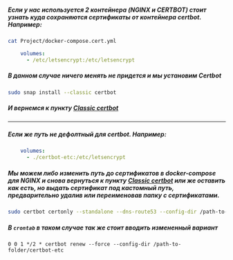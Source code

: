 ##### Если у нас используется 2 контейнера (NGINX и CERTBOT) стоит узнать куда сохраняются сертификаты от контейнера certbot. Например:

```bash
cat Project/docker-compose.cert.yml
```

```yml
    volumes:
      - /etc/letsencrypt:/etc/letsencrypt
```
##### В данном случае ничего менять не придется и мы установим Certbot

```bash
sudo snap install --classic certbot
```
##### И вернемся к пункту [Classic certbot](https://github.com/neon0ff/SSL/blob/main/Classic%20certbot.md)

---
##### Если же путь не дефолтный для certbot. Например:

```yml
    volumes:
      - ./certbot-etc:/etc/letsencrypt
```

##### Мы можем либо изменить путь до сертификатов в docker-compose для NGINX и снова вернуться к пункту [Classic certbot](https://github.com/neon0ff/SSL/blob/main/Classic%20certbot.md) или же оставить как есть, но выдать сертификат под кастомный путь, предварительно удалив или переименовав папку с сертификатами.

```bash
sudo certbot certonly --standalone --dns-route53 --config-dir /path-to-folder/certbot-etc -d example.com
```
##### В `crontab` в таком случае так же стоит вводить измененный вариант

```
0 0 1 */2 * certbot renew --force --config-dir /path-to-folder/certbot-etc
```
